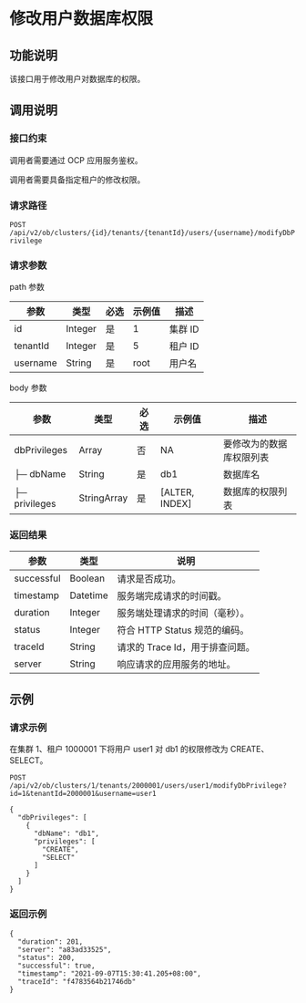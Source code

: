 修改用户数据库权限 
==============================



功能说明 
-------------------------

该接口用于修改用户对数据库的权限。

调用说明 
-------------------------

### 接口约束 

调用者需要通过 OCP 应用服务鉴权。

调用者需要具备指定租户的修改权限。

### 请求路径 

`POST /api/v2/ob/clusters/{id}/tenants/{tenantId}/users/{username}/modifyDbPrivilege`

### 请求参数 

path 参数


|    参数    |   类型    | 必选 | 示例值  |  描述   |
|----------|---------|----|------|-------|
| id       | Integer | 是  | 1    | 集群 ID |
| tenantId | Integer | 是  | 5    | 租户 ID |
| username | String  | 是  | root | 用户名   |



body 参数


|      参数       |     类型      | 必选 |       示例值        |      描述      |
|---------------|-------------|----|------------------|--------------|
| dbPrivileges  | Array       | 否  | NA               | 要修改为的数据库权限列表 |
| ├─ dbName     | String      | 是  | db1              | 数据库名         |
| ├─ privileges | StringArray | 是  | \[ALTER, INDEX\] | 数据库的权限列表     |



### 返回结果 



|     参数     |    类型    |          说明           |
|------------|----------|-----------------------|
| successful | Boolean  | 请求是否成功。               |
| timestamp  | Datetime | 服务端完成请求的时间戳。          |
| duration   | Integer  | 服务端处理请求的时间（毫秒）。       |
| status     | Integer  | 符合 HTTP Status 规范的编码。 |
| traceId    | String   | 请求的 Trace Id，用于排查问题。  |
| server     | String   | 响应请求的应用服务的地址。         |



示例 
-----------------------

### 请求示例 

在集群 1、租户 1000001 下将用户 user1 对 db1 的权限修改为 CREATE、SELECT。

`POST /api/v2/ob/clusters/1/tenants/2000001/users/user1/modifyDbPrivilege?id=1&tenantId=2000001&username=user1`

```unknow
{
  "dbPrivileges": [
    {
      "dbName": "db1",
      "privileges": [
        "CREATE",
        "SELECT"
      ]
    }
  ]
}
```



### 返回示例 

```unknow
{
  "duration": 201,
  "server": "a83ad33525",
  "status": 200,
  "successful": true,
  "timestamp": "2021-09-07T15:30:41.205+08:00",
  "traceId": "f4783564b21746db"
}
```


